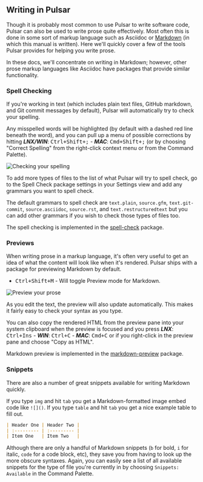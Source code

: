 ## Writing in Pulsar

Though it is probably most common to use Pulsar to write software code, Pulsar
can also be used to write prose quite effectively. Most often this is done in
some sort of markup language such as Asciidoc or [Markdown](https://help.github.com/articles/about-writing-and-formatting-on-github/)
(in which this manual is written). Here we'll quickly cover a few of the tools
Pulsar provides for helping you write prose.

In these docs, we'll concentrate on writing in Markdown; however, other prose
markup languages like Asciidoc have packages that provide similar functionality.

### Spell Checking

If you're working in text (which includes plain text files, GitHub markdown,
and Git commit messages by default), Pulsar will automatically try to check your
spelling.

Any misspelled words will be highlighted (by default with a dashed red line
beneath the word), and you can pull up a menu of possible corrections by hitting
**_LNX/WIN_**: <kbd>Ctrl+Shift+;</kbd> -
**_MAC_**: <kbd>Cmd+Shift+;</kbd> (or by choosing "Correct
Spelling" from the right-click context menu or from the Command Palette).

![Checking your spelling](@images/atom/spellcheck.png)

To add more types of files to the list of what Pulsar will try to spell check,
go to the Spell Check package settings in your Settings view and add any
grammars you want to spell check.

The default grammars to spell check are `text.plain`, `source.gfm`,
`text.git-commit`, `source.asciidoc`, `source.rst`, and `text.restructuredtext`
but you can add other grammars if you wish to check those types of files too.

The spell checking is implemented in the [spell-check](https://github.com/pulsar-edit/spell-check)
package.

### Previews

When writing prose in a markup language, it's often very useful to get an idea
of what the content will look like when it's rendered. Pulsar ships with a
package for previewing Markdown by default.

- <kbd>Ctrl+Shift+M</kbd> - Will toggle Preview mode for Markdown.

![Preview your prose](@images/atom/preview.png)

As you edit the text, the preview will also update automatically. This makes it
fairly easy to check your syntax as you type.

You can also copy the rendered HTML from the preview pane into your system
clipboard when the preview is focused and you press
**_LNX_**: <kbd>Ctrl+Ins</kbd> -
**_WIN_**: <kbd>Ctrl+C</kbd> -
**_MAC_**: <kbd>Cmd+C</kbd> or if you right-click in the preview
pane and choose "Copy as HTML".

Markdown preview is implemented in the [markdown-preview](https://github.com/pulsar-edit/markdown-preview)
package.

### Snippets

There are also a number of great snippets available for writing Markdown quickly.

If you type `img` and hit `tab` you get a Markdown-formatted image embed code
like `![]()`. If you type `table` and hit `tab` you get a nice example table to
fill out.

```markdown
| Header One | Header Two |
| :--------- | :--------- |
| Item One   | Item Two   |
```

Although there are only a handful of Markdown snippets (`b` for bold, `i` for
italic, `code` for a code block, etc), they save you from having to look up the
more obscure syntaxes. Again, you can easily see a list of all available
snippets for the type of file you're currently in by choosing
`Snippets: Available` in the Command Palette.
